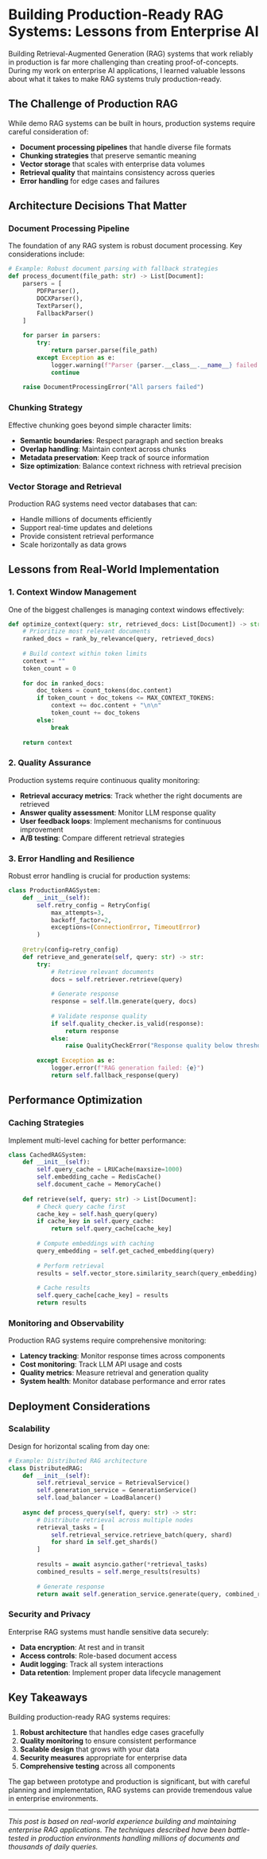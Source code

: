 # Building Production-Ready RAG Systems: Lessons from Enterprise AI

Building Retrieval-Augmented Generation (RAG) systems that work reliably in production is far more challenging than creating proof-of-concepts. During my work on enterprise AI applications, I learned valuable lessons about what it takes to make RAG systems truly production-ready.

## The Challenge of Production RAG

While demo RAG systems can be built in hours, production systems require careful consideration of:

- **Document processing pipelines** that handle diverse file formats
- **Chunking strategies** that preserve semantic meaning
- **Vector storage** that scales with enterprise data volumes
- **Retrieval quality** that maintains consistency across queries
- **Error handling** for edge cases and failures

## Architecture Decisions That Matter

### Document Processing Pipeline

The foundation of any RAG system is robust document processing. Key considerations include:

```python
# Example: Robust document parsing with fallback strategies
def process_document(file_path: str) -> List[Document]:
    parsers = [
        PDFParser(),
        DOCXParser(),
        TextParser(),
        FallbackParser()
    ]
    
    for parser in parsers:
        try:
            return parser.parse(file_path)
        except Exception as e:
            logger.warning(f"Parser {parser.__class__.__name__} failed: {e}")
            continue
    
    raise DocumentProcessingError("All parsers failed")
```

### Chunking Strategy

Effective chunking goes beyond simple character limits:

- **Semantic boundaries**: Respect paragraph and section breaks
- **Overlap handling**: Maintain context across chunks
- **Metadata preservation**: Keep track of source information
- **Size optimization**: Balance context richness with retrieval precision

### Vector Storage and Retrieval

Production RAG systems need vector databases that can:

- Handle millions of documents efficiently
- Support real-time updates and deletions
- Provide consistent retrieval performance
- Scale horizontally as data grows

## Lessons from Real-World Implementation

### 1. Context Window Management

One of the biggest challenges is managing context windows effectively:

```python
def optimize_context(query: str, retrieved_docs: List[Document]) -> str:
    # Prioritize most relevant documents
    ranked_docs = rank_by_relevance(query, retrieved_docs)
    
    # Build context within token limits
    context = ""
    token_count = 0
    
    for doc in ranked_docs:
        doc_tokens = count_tokens(doc.content)
        if token_count + doc_tokens <= MAX_CONTEXT_TOKENS:
            context += doc.content + "\n\n"
            token_count += doc_tokens
        else:
            break
    
    return context
```

### 2. Quality Assurance

Production systems require continuous quality monitoring:

- **Retrieval accuracy metrics**: Track whether the right documents are retrieved
- **Answer quality assessment**: Monitor LLM response quality
- **User feedback loops**: Implement mechanisms for continuous improvement
- **A/B testing**: Compare different retrieval strategies

### 3. Error Handling and Resilience

Robust error handling is crucial for production systems:

```python
class ProductionRAGSystem:
    def __init__(self):
        self.retry_config = RetryConfig(
            max_attempts=3,
            backoff_factor=2,
            exceptions=(ConnectionError, TimeoutError)
        )
    
    @retry(config=retry_config)
    def retrieve_and_generate(self, query: str) -> str:
        try:
            # Retrieve relevant documents
            docs = self.retriever.retrieve(query)
            
            # Generate response
            response = self.llm.generate(query, docs)
            
            # Validate response quality
            if self.quality_checker.is_valid(response):
                return response
            else:
                raise QualityCheckError("Response quality below threshold")
                
        except Exception as e:
            logger.error(f"RAG generation failed: {e}")
            return self.fallback_response(query)
```

## Performance Optimization

### Caching Strategies

Implement multi-level caching for better performance:

```python
class CachedRAGSystem:
    def __init__(self):
        self.query_cache = LRUCache(maxsize=1000)
        self.embedding_cache = RedisCache()
        self.document_cache = MemoryCache()
    
    def retrieve(self, query: str) -> List[Document]:
        # Check query cache first
        cache_key = self.hash_query(query)
        if cache_key in self.query_cache:
            return self.query_cache[cache_key]
        
        # Compute embeddings with caching
        query_embedding = self.get_cached_embedding(query)
        
        # Perform retrieval
        results = self.vector_store.similarity_search(query_embedding)
        
        # Cache results
        self.query_cache[cache_key] = results
        return results
```

### Monitoring and Observability

Production RAG systems require comprehensive monitoring:

- **Latency tracking**: Monitor response times across components
- **Cost monitoring**: Track LLM API usage and costs
- **Quality metrics**: Measure retrieval and generation quality
- **System health**: Monitor database performance and error rates

## Deployment Considerations

### Scalability

Design for horizontal scaling from day one:

```python
# Example: Distributed RAG architecture
class DistributedRAG:
    def __init__(self):
        self.retrieval_service = RetrievalService()
        self.generation_service = GenerationService()
        self.load_balancer = LoadBalancer()
    
    async def process_query(self, query: str) -> str:
        # Distribute retrieval across multiple nodes
        retrieval_tasks = [
            self.retrieval_service.retrieve_batch(query, shard)
            for shard in self.get_shards()
        ]
        
        results = await asyncio.gather(*retrieval_tasks)
        combined_results = self.merge_results(results)
        
        # Generate response
        return await self.generation_service.generate(query, combined_results)
```

### Security and Privacy

Enterprise RAG systems must handle sensitive data securely:

- **Data encryption**: At rest and in transit
- **Access controls**: Role-based document access
- **Audit logging**: Track all system interactions
- **Data retention**: Implement proper data lifecycle management

## Key Takeaways

Building production-ready RAG systems requires:

1. **Robust architecture** that handles edge cases gracefully
2. **Quality monitoring** to ensure consistent performance
3. **Scalable design** that grows with your data
4. **Security measures** appropriate for enterprise data
5. **Comprehensive testing** across all components

The gap between prototype and production is significant, but with careful planning and implementation, RAG systems can provide tremendous value in enterprise environments.

---

*This post is based on real-world experience building and maintaining enterprise RAG applications. The techniques described have been battle-tested in production environments handling millions of documents and thousands of daily queries.*
